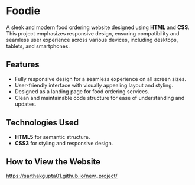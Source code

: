 # Foodie
A sleek and modern food ordering website designed using **HTML** and **CSS**. This project emphasizes responsive design, ensuring compatibility and seamless user experience across various devices, including desktops, tablets, and smartphones.  

## Features  
- Fully responsive design for a seamless experience on all screen sizes.  
- User-friendly interface with visually appealing layout and styling.  
- Designed as a landing page for food ordering services.  
- Clean and maintainable code structure for ease of understanding and updates.  

## Technologies Used  
- **HTML5** for semantic structure.  
- **CSS3** for styling and responsive design.  

## How to View the Website  
https://sarthakgupta01.github.io/new_project/
